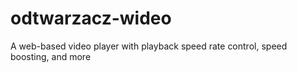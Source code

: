 # odtwarzacz-wideo
A web-based video player with playback speed rate control, speed boosting, and more
